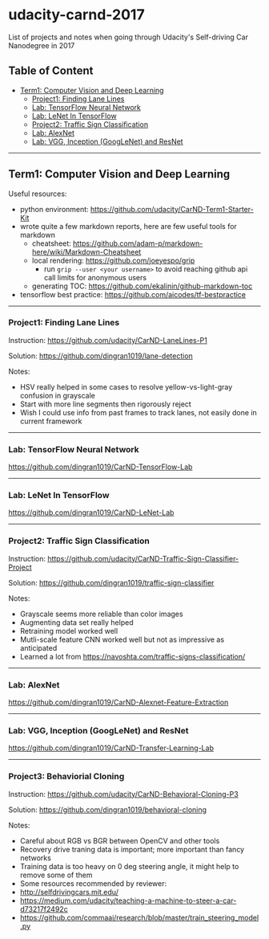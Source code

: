 # udacity-carnd-2017
List of projects and notes when going through Udacity's Self-driving Car Nanodegree in 2017

## Table of Content

* [Term1: Computer Vision and Deep Learning](#term1-computer-vision-and-deep-learning)
  * [Project1: Finding Lane Lines](#project1-finding-lane-lines)
  * [Lab: TensorFlow Neural Network](#lab-tensorflow-neural-network)
  * [Lab: LeNet In TensorFlow](#lab-lenet-in-tensorflow)
  * [Project2: Traffic Sign Classification](#project2-traffic-sign-classification)
  * [Lab: AlexNet](#lab-alexnet)
  * [Lab: VGG, Inception (GoogLeNet) and ResNet](#lab-vgg-inception-googlenet-and-resnet)


---
## Term1: Computer Vision and Deep Learning

Useful resources:
* python environment: https://github.com/udacity/CarND-Term1-Starter-Kit
* wrote quite a few markdown reports, here are few useful tools for markdown
  * cheatsheet: https://github.com/adam-p/markdown-here/wiki/Markdown-Cheatsheet
  * local rendering: https://github.com/joeyespo/grip
    * run ```grip --user <your username>``` to avoid reaching github api call limits for anonymous users
  * generating TOC: https://github.com/ekalinin/github-markdown-toc
* tensorflow best practice: https://github.com/aicodes/tf-bestpractice

---
### Project1: Finding Lane Lines

Instruction: https://github.com/udacity/CarND-LaneLines-P1

Solution: https://github.com/dingran1019/lane-detection

Notes: 
 * HSV really helped in some cases to resolve yellow-vs-light-gray confusion in grayscale
 * Start with more line segments then rigorously reject
 * Wish I could use info from past frames to track lanes, not easily done in current framework

---
### Lab: TensorFlow Neural Network
https://github.com/dingran1019/CarND-TensorFlow-Lab

---
### Lab: LeNet In TensorFlow
https://github.com/dingran1019/CarND-LeNet-Lab

--- 
### Project2: Traffic Sign Classification

Instruction: https://github.com/udacity/CarND-Traffic-Sign-Classifier-Project

Solution: https://github.com/dingran1019/traffic-sign-classifier

Notes:
 * Grayscale seems more reliable than color images
 * Augmenting data set really helped
 * Retraining model worked well
 * Mutli-scale feature CNN worked well but not as impressive as anticipated
 * Learned a lot from https://navoshta.com/traffic-signs-classification/

---
### Lab: AlexNet
https://github.com/dingran1019/CarND-Alexnet-Feature-Extraction

---
### Lab: VGG, Inception (GoogLeNet) and ResNet
https://github.com/dingran1019/CarND-Transfer-Learning-Lab

--- 
### Project3: Behaviorial Cloning

Instruction: https://github.com/udacity/CarND-Behavioral-Cloning-P3

Solution: https://github.com/dingran1019/behavioral-cloning

Notes:
 * Careful about RGB vs BGR between OpenCV and other tools
 * Recovery drive traning data is important; more important than fancy networks
 * Training data is too heavy on 0 deg steering angle, it might help to remove some of them
 * Some resources recommended by reviewer:
  * http://selfdrivingcars.mit.edu/
  * https://medium.com/udacity/teaching-a-machine-to-steer-a-car-d73217f2492c
  * https://github.com/commaai/research/blob/master/train_steering_model.py

